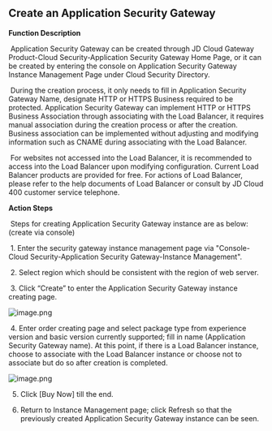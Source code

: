 ## Create an Application Security Gateway

**Function Description**   

​    Application Security Gateway can be created through JD Cloud Gateway Product-Cloud Security-Application Security Gateway Home Page, or it can be created by entering the console on Application Security Gateway Instance Management Page under Cloud Security Directory.

​    During the creation process, it only needs to fill in Application Security Gateway Name, designate HTTP or HTTPS Business required to be protected. Application Security Gateway can implement HTTP or HTTPS Business Association through associating with the Load Balancer, it requires manual association during the creation process or after the creation. Business association can be implemented without adjusting and modifying information such as CNAME during associating with the Load Balancer.

​    For websites not accessed into the Load Balancer, it is recommended to access into the Load Balancer upon modifying configuration. Current Load Balancer products are provided for free. For actions of Load Balancer, please refer to the help documents of Load Balancer or consult by JD Cloud 400 customer service telephone.

**Action Steps**

​    Steps for creating Application Security Gateway instance are as below: (create via console)

​    1. Enter the security gateway instance management page via "Console-Cloud Security-Application Security Gateway-Instance Management".

​    2. Select region which should be consistent with the region of web server.

​    3. Click “Create” to enter the Application Security Gateway instance creating page.

![image.png](https://img1.jcloudcs.com/cms/b5e03c75-9d4c-4e05-8403-6d00b6c4851a20180815151830.png)

​    4. Enter order creating page and select package type from experience version and basic version currently supported; fill in name (Application Security Gateway name). At this point, if there is a Load Balancer instance, choose to associate with the Load Balancer instance or choose not to associate but do so after creation is completed.

![image.png](https://img1.jcloudcs.com/cms/b56ee557-458e-427d-90e4-a82c19d8d94e20180815152101.png)

5. Click [Buy Now] till the end.

6. Return to Instance Management page; click Refresh so that the previously created Application Security Gateway instance can be seen.